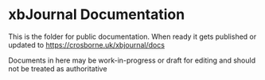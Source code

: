 # xbJournal Documentation 
This is the folder for public documentation. When ready it gets published or updated to https://crosborne.uk/xbjournal/docs

Documents in here may be work-in-progress or draft for editing and should not be treated as authoritative
